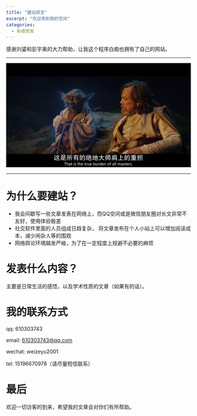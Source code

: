 ```yaml
---
title: "建站感言"
excerpt: "欢迎来到我的空间"
categories:
  - 有感而发
---
```


感谢刘鎏和彭宇奥的大力帮助，让我这个程序白痴也拥有了自己的网站。

---

![](/assets/images/FIRST.png)

---

# 为什么要建站？

  * 我会间歇写一些文章发表在网络上，而QQ空间或是微信朋友圈对长文非常不友好，使用体验极差
  * 社交软件里面的人员组成日趋复杂， 将文章发布在个人小站上可以增加阅读成本，减少闲杂人等的围观
  * 网络舆论环境越发严峻，为了在一定程度上规避不必要的麻烦
  
  
  
# 发表什么内容？

主要是日常生活的感悟，以及学术性质的文章（如果有的话）。



# 我的联系方式

qq: 610303743

email: 610303743@qq.com

wechat: weizeyu2001

tel: 15196670978（请尽量短信联系）



# 最后

欢迎一切访客的到来，希望我的文章会对你们有所帮助。


